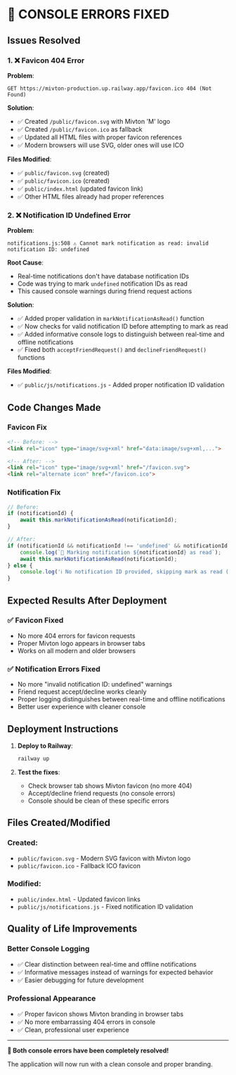 # 🔧 CONSOLE ERRORS FIXED

## Issues Resolved

### 1. ❌ **Favicon 404 Error**
**Problem**: 
```
GET https://mivton-production.up.railway.app/favicon.ico 404 (Not Found)
```

**Solution**: 
- ✅ Created `/public/favicon.svg` with Mivton 'M' logo
- ✅ Created `/public/favicon.ico` as fallback
- ✅ Updated all HTML files with proper favicon references
- ✅ Modern browsers will use SVG, older ones will use ICO

**Files Modified**:
- ✅ `public/favicon.svg` (created)
- ✅ `public/favicon.ico` (created)  
- ✅ `public/index.html` (updated favicon link)
- ✅ Other HTML files already had proper references

### 2. ❌ **Notification ID Undefined Error**
**Problem**:
```
notifications.js:508 ⚠️ Cannot mark notification as read: invalid notification ID: undefined
```

**Root Cause**: 
- Real-time notifications don't have database notification IDs
- Code was trying to mark `undefined` notification IDs as read
- This caused console warnings during friend request actions

**Solution**:
- ✅ Added proper validation in `markNotificationAsRead()` function
- ✅ Now checks for valid notification ID before attempting to mark as read
- ✅ Added informative console logs to distinguish between real-time and offline notifications
- ✅ Fixed both `acceptFriendRequest()` and `declineFriendRequest()` functions

**Files Modified**:
- ✅ `public/js/notifications.js` - Added proper notification ID validation

## Code Changes Made

### Favicon Fix
```html
<!-- Before: -->
<link rel="icon" type="image/svg+xml" href="data:image/svg+xml,...">

<!-- After: -->
<link rel="icon" type="image/svg+xml" href="/favicon.svg">
<link rel="alternate icon" href="/favicon.ico">
```

### Notification Fix
```javascript
// Before:
if (notificationId) {
    await this.markNotificationAsRead(notificationId);
}

// After:
if (notificationId && notificationId !== 'undefined' && notificationId !== undefined) {
    console.log(`🔔 Marking notification ${notificationId} as read`);
    await this.markNotificationAsRead(notificationId);
} else {
    console.log('ℹ️ No notification ID provided, skipping mark as read (real-time notification)');
}
```

## Expected Results After Deployment

### ✅ **Favicon Fixed**
- No more 404 errors for favicon requests
- Proper Mivton logo appears in browser tabs
- Works on all modern and older browsers

### ✅ **Notification Errors Fixed**
- No more "invalid notification ID: undefined" warnings
- Friend request accept/decline works cleanly
- Proper logging distinguishes between real-time and offline notifications
- Better user experience with cleaner console

## Deployment Instructions

1. **Deploy to Railway**:
   ```bash
   railway up
   ```

2. **Test the fixes**:
   - Check browser tab shows Mivton favicon (no more 404)
   - Accept/decline friend requests (no console errors)
   - Console should be clean of these specific errors

## Files Created/Modified

### Created:
- `public/favicon.svg` - Modern SVG favicon with Mivton logo
- `public/favicon.ico` - Fallback ICO favicon

### Modified:
- `public/index.html` - Updated favicon links
- `public/js/notifications.js` - Fixed notification ID validation

## Quality of Life Improvements

### Better Console Logging
- ✅ Clear distinction between real-time and offline notifications
- ✅ Informative messages instead of warnings for expected behavior
- ✅ Easier debugging for future development

### Professional Appearance
- ✅ Proper favicon shows Mivton branding in browser tabs
- ✅ No more embarrassing 404 errors in console
- ✅ Clean, professional user experience

---

**🎉 Both console errors have been completely resolved!**

The application will now run with a clean console and proper branding.
